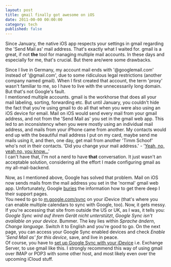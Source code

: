 ```yaml
---
layout: post
title: gmail finally got awesome on iOS
date: 2011-00-00 00:00:00
category: tech
published: false
---
```

Since January, the native iOS app respects your settings in gmail regarding the 'Send Mail as' mail address. That's exactly what I waited for. gmail is a great, if not **the** tool for managing multiple mail accounts. In these days and especially for me, that's crucial. But there are/were some drawbacks.

Since I live in Germany, my account mail ends with '@googlemail.com' instead of '@gmail.com', due to some ridiculous legal restrictions (another company named gmail). When I first created that account, the term 'proxy' wasn't familiar to me, so I have to live with the unnecessarily long domain. But that's not Google's fault.  
I mentioned multiple accounts. gmail is the workhorse that does all your mail labeling, sorting, forwarding etc. But until January, you couldn't hide the fact that you're using gmail to do all that when you were also using an iOS device for email. Mail on iOS would send every mail from your gmail address, and not from the 'Send Mail as' you set in the gmail web app. This led to an inconsistency when you were mostly using an individual mail address, and mails from your iPhone came from another. My contacts would end up with the beautiful mail address I put on my card, maybe send me mails using it, and then, one day, get mail from another 'Timm Schoof' who's not in their contacts. 'Did you change your mail address.' - '[Yeah, no, yeah no, you know...](http://www.youtube.com/watch?v=5oqgnKgwDsk&feature=youtube_gdata_player)'  
I can't have that, I'm not a nerd to have **that** conversation. It just wasn't an acceptable solution, considering all the effort I made configuring gmail as my all-mail-backend. 

Now, as I mentioned above, Google has solved that problem. Mail on iOS now sends mails from the mail address you set in the 'normal' gmail web app. Unfortunately, Google [buries](http://www.google.com/support/mobile/bin/answer.py?answer=138740&topic=14252) the information how to get there deep I their support pages.  
You need to go to [m.google.com/sync](http://m.google.com/sync) on your iDevice (that's where you can enable multiple calendars to sync with Google, too). Now, it gets messy. If you're accessing that site from outside the US or UK, as I was, it tells you: *Google Sync wird auf ihrem Gerät nicht unterstützt*, *Google Sync isn't available on your device*. Bummer. The key lies within *Sprache ändern*, *Change language*. Switch it to English and you're good to go. On the next page, you can access your Google Sync enabled devices and check *Enable 'Send Mail as' for this device*, save, and live in peace.  
Of course, you have to [set up Google Sync with your iDevice](http://www.google.com/support/mobile/bin/answer.py?answer=138740&topic=14252) i.e. Exchange Server, to use gmail like this. I strongly recommend this way of using gmail over IMAP or POP3 with some other host, and most likely even over the upcoming iCloud stuff.